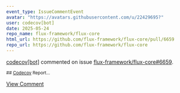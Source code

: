 ```yaml
---
event_type: IssueCommentEvent
avatar: "https://avatars.githubusercontent.com/u/22429695?"
user: codecov[bot]
date: 2025-05-24
repo_name: flux-framework/flux-core
html_url: https://github.com/flux-framework/flux-core/pull/6659
repo_url: https://github.com/flux-framework/flux-core
---
```


<a href='https://github.com/codecov[bot]' target='_blank'>codecov[bot]</a> commented on issue <a href='https://github.com/flux-framework/flux-core/pull/6659' target='_blank'>flux-framework/flux-core#6659</a>.

<small>## [Codecov](https://app.codecov.io/gh/flux-framework/flux-core/pull/6659?dropdown=coverage&src=pr&el=h1&utm_medium=referral&utm_source=github&utm_content=comment&utm_campaign=pr+comments&utm_term=flux-framework) Report...</small>

<a href='https://github.com/flux-framework/flux-core/pull/6659' target='_blank'>View Comment</a>